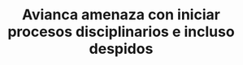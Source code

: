 ---
layout: post
title:  Avianca amenaza con iniciar procesos disciplinarios e incluso despidos
image: /public/efromovich.jpg
timeline-date: Noviembre 12 de 2017
---